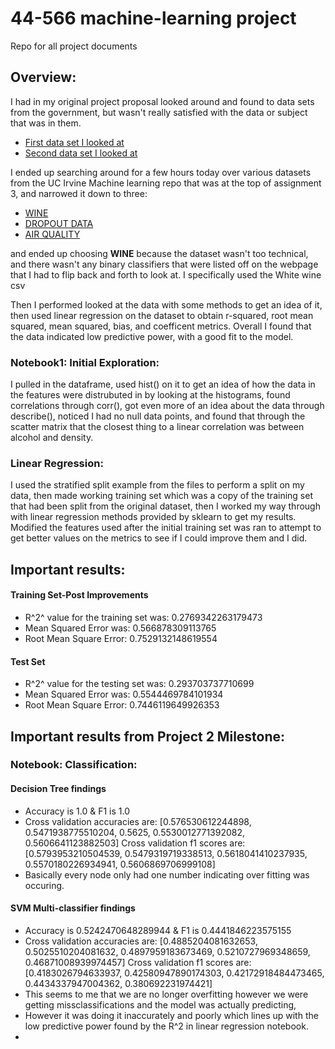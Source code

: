 # 44-566 machine-learning project
Repo for all project documents


## Overview:
 I had in my original project proposal looked around and found to data sets from the government, but wasn't really satisfied with the data or subject that was in them.
- [First data set I looked at](https://www.census.gov/data/tables/2023/demo/income-poverty/p60-279.html)
- [ Second data set I looked at](https://www.census.gov/topics/families/marriage-and-divorce/data/tables.2022.List_1621025217.html#list-tab-List_1621025217)

I ended up searching around for a few hours today over various datasets from the UC Irvine Machine learning repo that was at the top of assignment 3, and narrowed it down to three:
- [WINE](https://archive.ics.uci.edu/dataset/186/wine+quality)
- [DROPOUT DATA](https://archive.ics.uci.edu/dataset/697/predict+students+dropout+and+academic+success)
- [AIR QUALITY](https://archive.ics.uci.edu/dataset/360/air+quality)

and ended up choosing **WINE** because the dataset wasn't too technical, and there wasn't any binary classifiers that were listed off on the webpage that I had to flip back and forth to look at. I specifically used the White wine csv

Then I performed looked at the data with some methods to get an idea of it, then used linear regression on the dataset to obtain r-squared, root mean squared, mean squared, bias, and coefficent metrics.
Overall I found that the data indicated low predictive power, with a good fit to the model.

### Notebook1: Initial Exploration:
I pulled in the dataframe, used hist() on it to get an idea of how the data in the features were distrubuted in by looking at the histograms, found correlations through corr(), got even more of an idea about the data through describe(), noticed I had no null data points, and found that through the scatter matrix that the closest thing to a linear correlation was between alcohol and density.

### Linear Regression:
I used the stratified split example from the files to perform a split on my data, then made working training set which was a copy of the training set that had been split from the original dataset, then I worked my way through with linear regression methods provided by sklearn to get my results. Modified the features used after the initial training set was ran to attempt to get better values on the metrics to see if I could improve them and I did.

## Important results:

#### Training Set-Post Improvements
- R^2^ value for the training set was:  0.2769342263179473
- Mean Squared Error was: 0.566878309113765
- Root Mean Square Error: 0.7529132148619554
  
#### Test Set
- R^2^ value for the testing set was: 0.293703737710699
- Mean Squared Error was: 0.5544469784101934
- Root Mean Square Error:  0.7446119649926353

## Important results from Project 2 Milestone:

### Notebook: Classification: 

#### Decision Tree findings
- Accuracy is  1.0 & F1 is  1.0
-  Cross validation accuracies are:  [0.576530612244898, 0.5471938775510204, 0.5625, 0.5530012771392082, 0.5606641123882503]
   Cross validation f1 scores  are:  [0.5793953210504539, 0.5479319719338513, 0.5618041410237935, 0.5570180226934941, 0.5606869706999108]
- Basically every node only had one number indicating over fitting was occuring.

#### SVM Multi-classifier findings
- Accuracy is  0.5242470648289944 & F1 is  0.4441846223575155
- Cross validation accuracies are:  [0.4885204081632653, 0.5025510204081632, 0.4897959183673469, 0.5210727969348659, 0.46871008939974457]
Cross validation f1 scores  are:  [0.4183026794633937, 0.42580947890174303, 0.42172918484473465, 0.4434337947004362, 0.380692231974421]
- This seems to me that we are no longer overfitting however we were getting missclassifications and the model was actually predicting,
- However it was doing it inaccurately and poorly which lines up with the low predictive power found by the R^2 in linear regression notebook.
-
